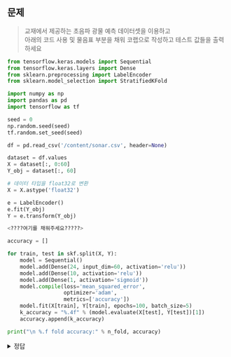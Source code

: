 ## 문제

> 교재에서 제공하는 초음파 광물 예측 데이터셋을 이용하고  
> 아래의 코드 사용 및 물음표 부분을 채워 코랩으로 작성하고 테스트 값들을 출력하세요  


```python
from tensorflow.keras.models import Sequential
from tensorflow.keras.layers import Dense
from sklearn.preprocessing import LabelEncoder
from sklearn.model_selection import StratifiedKFold

import numpy as np
import pandas as pd
import tensorflow as tf

seed = 0
np.random.seed(seed)
tf.random.set_seed(seed)

df = pd.read_csv('/content/sonar.csv', header=None)

dataset = df.values
X = dataset[:, 0:60]
Y_obj = dataset[:, 60]

# 데이터 타입을 float32로 변환
X = X.astype('float32')

e = LabelEncoder()
e.fit(Y_obj)
Y = e.transform(Y_obj)

<????여기를 채워주세요?????>

accuracy = []

for train, test in skf.split(X, Y):
    model = Sequential()
    model.add(Dense(24, input_dim=60, activation='relu'))
    model.add(Dense(10, activation='relu'))
    model.add(Dense(1, activation='sigmoid'))
    model.compile(loss='mean_squared_error',
                  optimizer='adam',
                  metrics=['accuracy'])
    model.fit(X[train], Y[train], epochs=100, batch_size=5)
    k_accuracy = "%.4f" % (model.evaluate(X[test], Y[test])[1])
    accuracy.append(k_accuracy)

print("\n %.f fold accuracy:" % n_fold, accuracy)
```



<details>
<summary>정답</summary>
  
[👆🏻](https://colab.research.google.com/drive/1hlmtGOkJ0DM7KOnetM9MBnJj7k-A4MAO#scrollTo=M8_l6NB0B5U4)
</details>
